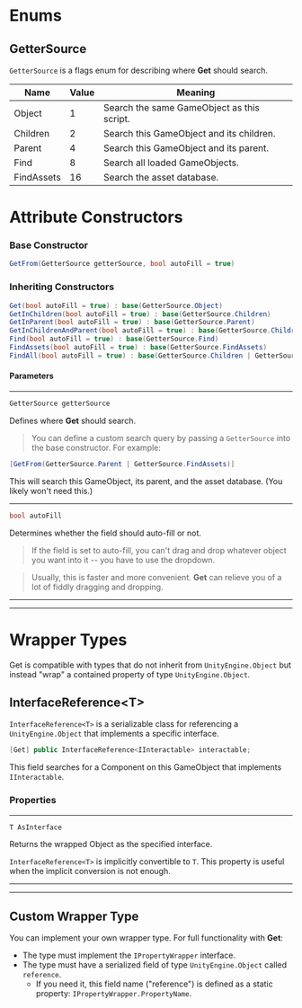 # Enums

## GetterSource

`GetterSource` is a flags enum for describing where **Get** should search.

| Name | Value | Meaning |
| - | - | - |
| Object | 1 | Search the same GameObject as this script. |
| Children | 2 | Search this GameObject and its children. |
| Parent | 4 | Search this GameObject and its parent. |
| Find | 8 | Search all loaded GameObjects. |
| FindAssets | 16 | Search the asset database. |

# Attribute Constructors

### Base Constructor
```cs
GetFrom(GetterSource getterSource, bool autoFill = true)
```

### Inheriting Constructors
```cs
Get(bool autoFill = true) : base(GetterSource.Object)
GetInChildren(bool autoFill = true) : base(GetterSource.Children)
GetInParent(bool autoFill = true) : base(GetterSource.Parent)
GetInChildrenAndParent(bool autoFill = true) : base(GetterSource.Children | GetterSource.Parent)
Find(bool autoFill = true) : base(GetterSource.Find)
FindAssets(bool autoFill = true) : base(GetterSource.FindAssets)
FindAll(bool autoFill = true) : base(GetterSource.Children | GetterSource.Parent | GetterSource.FindAssets)
```

#### Parameters

---

```cs
GetterSource getterSource

```
Defines where **Get** should search.

> You can define a custom search query by passing a `GetterSource` into the base constructor. For example:

```cs
[GetFrom(GetterSource.Parent | GetterSource.FindAssets)]
```

This will search this GameObject, its parent, and the asset database. (You likely won't need this.)

---

```cs
bool autoFill
```

Determines whether the field should auto-fill or not.

> If the field is set to auto-fill, you can't drag and drop whatever object you want into it -- you have to use the dropdown.

> Usually, this is faster and more convenient. **Get** can relieve you of a lot of fiddly dragging and dropping.

---
---
# Wrapper Types

Get is compatible with types that do not inherit from `UnityEngine.Object` but instead "wrap" a contained property of type `UnityEngine.Object`.

## InterfaceReference\<T\>

`InterfaceReference<T>` is a serializable class for referencing a `UnityEngine.Object` that implements a specific interface.

```cs
[Get] public InterfaceReference<IInteractable> interactable;
```

This field searches for a Component on this GameObject that implements `IInteractable`.

### Properties
---
```cs
T AsInterface
```
Returns the wrapped Object as the specified interface.

`InterfaceReference<T>` is implicitly convertible to `T`. This property is useful when the implicit conversion is not enough.

---
---
## Custom Wrapper Type

You can implement your own wrapper type. For full functionality with **Get**:

- The type must implement the `IPropertyWrapper` interface.
- The type must have a serialized field of type `UnityEngine.Object` called `reference`.
	- If you need it, this field name ("reference") is defined as a static property: `IPropertyWrapper.PropertyName`.